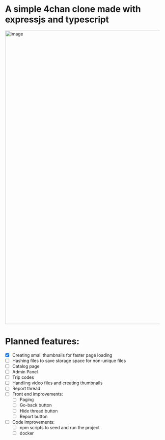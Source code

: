 # A simple 4chan clone made with expressjs and typescript
<img width="1370" height="952" alt="image" src="https://github.com/user-attachments/assets/3ae28604-4b23-4c7a-9b64-a5b418cb4881" />

# Planned features:
- [x] Creating small thumbnails for faster page loading
- [ ] Hashing files to save storage space for non-unique files
- [ ] Catalog page
- [ ] Admin Panel
- [ ] Trip codes
- [ ] Handling video files and creating thumbnails
- [ ] Report thread
- [ ] Front end improvements:
  - [ ] Paging
  - [ ] Go-back button
  - [ ] Hide thread button
  - [ ] Report button
- [ ] Code improvements:
  - [ ] npm scripts to seed and run the project
  - [ ] docker
